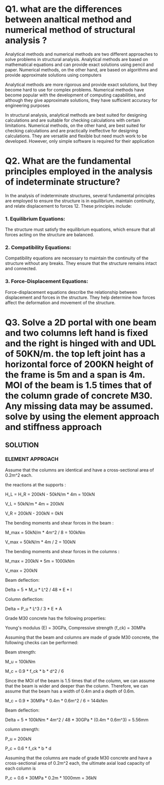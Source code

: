 # Q1. what are the differences between analtical method and numerical method of structural analysis ?

Analytical methods and numerical methods are two different approaches to solve problems in structural analysis. Analytical methods are based on mathematical equations and can provide exact solutions using pencil and paper. Numerical methods, on the other hand, are based on algorithms and provide approximate solutions using computers 

Analytical methods are more rigorous and provide exact solutions, but they become hard to use for complex problems. Numerical methods have become popular with the development of computing capabilities, and although they give approximate solutions, they have sufficient accuracy for engineering purposes 

In structural analysis, analytical methods are best suited for designing calculations and are suitable for checking calculations with certain limitations. Numerical methods, on the other hand, are best suited for checking calculations and are practically ineffective for designing calculations. They are versatile and flexible but need much work to be developed. However, only simple software is required for their application

# Q2. What are the fundamental principles employed in the analysis of indeterminate structure?

In the analysis of indeterminate structures, several fundamental principles are employed to ensure the structure is in equilibrium, maintain continuity, and relate displacement to forces 12. These principles include:

### 1. Equilibrium Equations:
The structure must satisfy the equilibrium equations, which ensure that all forces acting on the structure are balanced.

### 2. Compatibility Equations:
Compatibility equations are necessary to maintain the continuity of the structure without any breaks. They ensure that the structure remains intact and connected.

### 3. Force-Displacement Equations:
Force-displacement equations describe the relationship between displacement and forces in the structure. They help determine how forces affect the deformation and movement of the structure.

# Q3. Solve a 2D portal with one beam and two columns left hand is fixed and the right is hinged with and UDL of 50KN/m. the top left joint has a horizontal force of 200KN height of the frame is 5m and a span is 4m. MOI of the beam is 1.5 times that of the column grade of concrete M30. Any missing data may be assumed. solve by using the element approach and stiffness approach

## SOLUTION

### ELEMENT APPROACH
Assume that the columns are identical and have a cross-sectional area of 0.2m^2 each.

the reactions at the supports :

H_L = H_R = 200kN - 50kN/m * 4m = 100kN

V_L = 50kN/m * 4m = 200kN

V_R = 200kN - 200kN = 0kN

The bending moments and shear forces in the beam :

M_max = 50kN/m * 4m^2 / 8 = 100kNm

V_max = 50kN/m * 4m / 2 = 100kN

The bending moments and shear forces in the columns :

M_max = 200kN * 5m = 1000kNm

V_max = 200kN


Beam deflection:

Delta = 5 * M_u * L^2 / 48 * E * I


Column deflection:

Delta = P_u * L^3 / 3 * E * A


Grade M30 concrete has the following properties:

Young's modulus (E) = 30GPa,
Compressive strength (f_ck) = 30MPa


Assuming that the beam and columns are made of grade M30 concrete, the following checks can be performed:

Beam strength:

M_u = 100kNm

M_c = 0.9 * f_ck * b * d^2 / 6

Since the MOI of the beam is 1.5 times that of the column, we can assume that the beam is wider and deeper than the column. Therefore, we can assume that the beam has a width of 0.4m and a depth of 0.6m.

M_c = 0.9 * 30MPa * 0.4m * 0.6m^2 / 6 = 144kNm


Beam deflection:

Delta = 5 * 100kNm * 4m^2 / 48 * 30GPa * (0.4m * 0.6m^3) = 5.56mm

column strength:

P_u = 200kN

P_c = 0.6 * f_ck * b * d

Assuming that the columns are made of grade M30 concrete and have a cross-sectional area of 0.2m^2 each, the ultimate axial load capacity of each column is

P_c = 0.6 * 30MPa * 0.2m * 1000mm = 36kN




